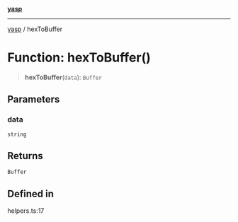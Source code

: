 [**yasp**](../README.md)

***

[yasp](../README.md) / hexToBuffer

# Function: hexToBuffer()

> **hexToBuffer**(`data`): `Buffer`

## Parameters

### data

`string`

## Returns

`Buffer`

## Defined in

helpers.ts:17

